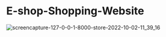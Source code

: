 # E-shop-Shopping-Website
![screencapture-127-0-0-1-8000-store-2022-10-02-11_39_16](https://user-images.githubusercontent.com/102898369/193440812-000f4722-0ea3-44b6-b014-735d2ddb9407.png)
